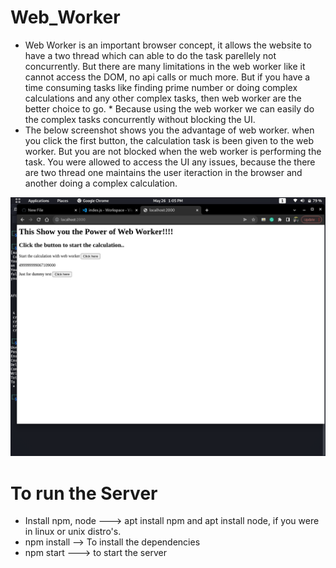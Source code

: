 # Web_Worker

* Web Worker is an important browser concept, it allows the website to have a two thread which can able to do the task parellely not concurrently. But there are many limitations in the web worker like it cannot access the DOM, no api calls or much more. But if you have a time consuming tasks like finding prime number or doing complex calculations and any other complex tasks, then web worker are the better choice to go. * Because using the web worker we can easily do the complex tasks concurrently without blocking the UI.
* The below screenshot shows you the advantage of web worker. when you click the first button, the calculation task is been given to the web worker. But you are not blocked when the web worker is performing the task. You were allowed to access the UI any issues, because the there are two thread one maintains the user iteraction in the browser and another doing a complex calculation.

<img src="/images/Screenshot from 2022-05-26 13-05-35.png">

# To run the Server
* Install npm, node ---> apt install npm and apt install node, if you were in linux or unix distro's. 
* npm install --> To install the dependencies
* npm start ---> to start the server

